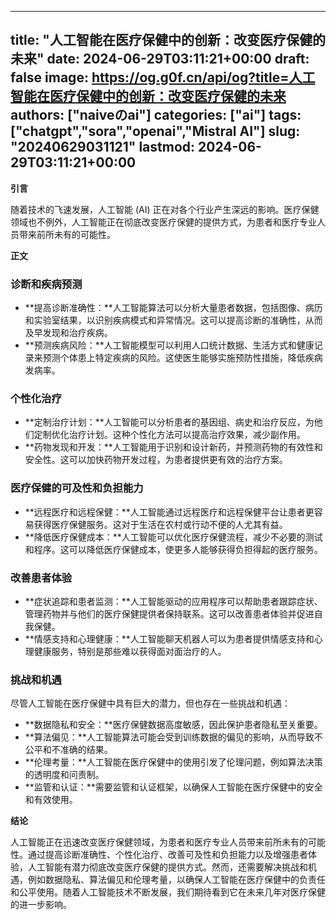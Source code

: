 
---
title: "人工智能在医疗保健中的创新：改变医疗保健的未来"
date: 2024-06-29T03:11:21+00:00
draft: false
image: https://og.g0f.cn/api/og?title=人工智能在医疗保健中的创新：改变医疗保健的未来
authors: ["naiveのai"]
categories: ["ai"]
tags: ["chatgpt","sora","openai","Mistral AI"]
slug: "20240629031121"
lastmod: 2024-06-29T03:11:21+00:00
---
**引言**

随着技术的飞速发展，人工智能 (AI) 正在对各个行业产生深远的影响。医疗保健领域也不例外，人工智能正在彻底改变医疗保健的提供方式，为患者和医疗专业人员带来前所未有的可能性。

**正文**

### 诊断和疾病预测

* **提高诊断准确性：**人工智能算法可以分析大量患者数据，包括图像、病历和实验室结果，以识别疾病模式和异常情况。这可以提高诊断的准确性，从而及早发现和治疗疾病。
* **预测疾病风险：**人工智能模型可以利用人口统计数据、生活方式和健康记录来预测个体患上特定疾病的风险。这使医生能够实施预防性措施，降低疾病发病率。

### 个性化治疗

* **定制治疗计划：**人工智能可以分析患者的基因组、病史和治疗反应，为他们定制优化治疗计划。这种个性化方法可以提高治疗效果，减少副作用。
* **药物发现和开发：**人工智能用于识别和设计新药，并预测药物的有效性和安全性。这可以加快药物开发过程，为患者提供更有效的治疗方案。

### 医疗保健的可及性和负担能力

* **远程医疗和远程保健：**人工智能通过远程医疗和远程保健平台让患者更容易获得医疗保健服务。这对于生活在农村或行动不便的人尤其有益。
* **降低医疗保健成本：**人工智能可以优化医疗保健流程，减少不必要的测试和程序。这可以降低医疗保健成本，使更多人能够获得负担得起的医疗服务。

### 改善患者体验

* **症状追踪和患者监测：**人工智能驱动的应用程序可以帮助患者跟踪症状、管理药物并与他们的医疗保健提供者保持联系。这可以改善患者体验并促进自我保健。
* **情感支持和心理健康：**人工智能聊天机器人可以为患者提供情感支持和心理健康服务，特别是那些难以获得面对面治疗的人。

### 挑战和机遇

尽管人工智能在医疗保健中具有巨大的潜力，但也存在一些挑战和机遇：

* **数据隐私和安全：**医疗保健数据高度敏感，因此保护患者隐私至关重要。
* **算法偏见：**人工智能算法可能会受到训练数据的偏见的影响，从而导致不公平和不准确的结果。
* **伦理考量：**人工智能在医疗保健中的使用引发了伦理问题，例如算法决策的透明度和问责制。
* **监管和认证：**需要监管和认证框架，以确保人工智能在医疗保健中的安全和有效使用。

**结论**

人工智能正在迅速改变医疗保健领域，为患者和医疗专业人员带来前所未有的可能性。通过提高诊断准确性、个性化治疗、改善可及性和负担能力以及增强患者体验，人工智能有潜力彻底改变医疗保健的提供方式。然而，还需要解决挑战和机遇，例如数据隐私、算法偏见和伦理考量，以确保人工智能在医疗保健中的负责任和公平使用。随着人工智能技术不断发展，我们期待看到它在未来几年对医疗保健的进一步影响。